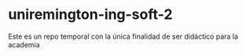 # uniremington-ing-soft-2
Este es un repo temporal con la única finalidad de ser didáctico para la academia
